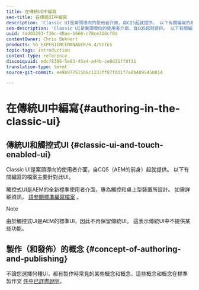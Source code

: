 ```yaml
---
title: 在傳統UI中編寫
seo-title: 在傳統UI中編寫
description: 'Classic UI是案頭導向的使用者介面，自CQ5起就提供。 以下有關編寫的檔案主要針對此UI。 觸控式UI是AEM的全新標準使用者介面，專為觸控和桌上型裝置所設計。 如需詳細資訊，請參閱標準編寫檔案。 '
seo-description: 'Classic UI是案頭導向的使用者介面，自CQ5起就提供。 以下有關編寫的檔案主要針對此UI。 觸控式UI是AEM的全新標準使用者介面，專為觸控和桌上型裝置所設計。 如需詳細資訊，請參閱標準編寫檔案。 '
uuid: 4ad03293-f36c-40ae-b668-c78ce326cf0d
contentOwner: Chris Bohnert
products: SG_EXPERIENCEMANAGER/6.4/SITES
topic-tags: introduction
content-type: reference
discoiquuid: edc78306-5e83-45a4-a44b-ce0d21ff0f31
translation-type: tm+mt
source-git-commit: ee9b977515b6c1233ff87f011f7a8b4095450814

---
```



# 在傳統UI中編寫{#authoring-in-the-classic-ui}

## 傳統UI和觸控式UI {#classic-ui-and-touch-enabled-ui}

Classic UI是案頭導向的使用者介面，自CQ5（AEM的前身）起就提供。 以下有關編寫的檔案主要針對此UI。

觸控式UI是AEM的全新標準使用者介面，專為觸控和桌上型裝置所設計。 如需詳細資訊， [請參閱標準編寫檔案](/help/sites-authoring/author.md) 。

>[!NOTE]
>
>由於觸控式UI是AEM的標準UI，因此不再保留傳統UI。 這表示傳統UI中不提供某些功能。

## 製作（和發佈）的概念 {#concept-of-authoring-and-publishing}

不論您選擇何種UI，都有製作時常見的某些概念和概念，這些概念和概念在標準製作文 [件中已詳盡說明](/help/sites-authoring/author.md#concept-of-authoring-and-publishing)。
